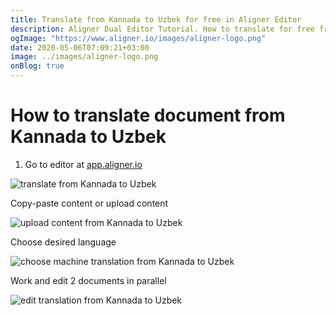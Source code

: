 ```yaml
---
title: Translate from Kannada to Uzbek for free in Aligner Editor
description: Aligner Dual Editor Tutorial. How to translate for free from Kannada to Uzbek. Aligner is multilingual document management platform. 
ogImage: "https://www.aligner.io/images/aligner-logo.png"
date: 2020-05-06T07:09:21+03:00
image: ../images/aligner-logo.png
onBlog: true
---
```


# How to translate document from Kannada to Uzbek

1. Go to editor at [app.aligner.io](https://app.aligner.io "Aligner App web page")

![translate from Kannada to Uzbek](../aligner-blank-editor.png "translate from Kannada to Uzbek")

Copy-paste content or upload content

![upload content from Kannada to Uzbek](../aligner-uploaded-document.png "upload content from Kannada to Uzbek")

Choose desired language

![choose machine translation from Kannada to Uzbek](../aligner-language-dropdown.png "choose machine translation from Kannada to Uzbek")

Work and edit 2 documents in parallel

![edit translation from Kannada to Uzbek](../aligner-double-sitded-editor.png "edit translation from Kannada to Uzbek")

